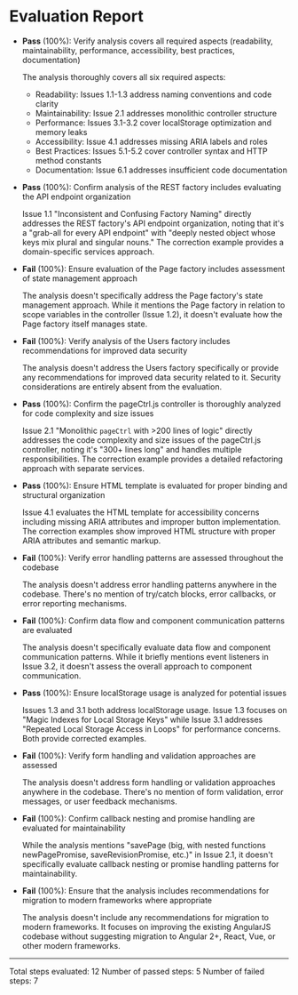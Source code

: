 # Evaluation Report

- **Pass** (100%): Verify analysis covers all required aspects (readability, maintainability, performance, accessibility, best practices, documentation)

    The analysis thoroughly covers all six required aspects:
    - Readability: Issues 1.1-1.3 address naming conventions and code clarity
    - Maintainability: Issue 2.1 addresses monolithic controller structure
    - Performance: Issues 3.1-3.2 cover localStorage optimization and memory leaks
    - Accessibility: Issue 4.1 addresses missing ARIA labels and roles
    - Best Practices: Issues 5.1-5.2 cover controller syntax and HTTP method constants
    - Documentation: Issue 6.1 addresses insufficient code documentation

- **Pass** (100%): Confirm analysis of the REST factory includes evaluating the API endpoint organization

    Issue 1.1 "Inconsistent and Confusing Factory Naming" directly addresses the REST factory's API endpoint organization, noting that it's a "grab-all for every API endpoint" with "deeply nested object whose keys mix plural and singular nouns." The correction example provides a domain-specific services approach.

- **Fail** (100%): Ensure evaluation of the Page factory includes assessment of state management approach

    The analysis doesn't specifically address the Page factory's state management approach. While it mentions the Page factory in relation to scope variables in the controller (Issue 1.2), it doesn't evaluate how the Page factory itself manages state.

- **Fail** (100%): Verify analysis of the Users factory includes recommendations for improved data security

    The analysis doesn't address the Users factory specifically or provide any recommendations for improved data security related to it. Security considerations are entirely absent from the evaluation.

- **Pass** (100%): Confirm the pageCtrl.js controller is thoroughly analyzed for code complexity and size issues

    Issue 2.1 "Monolithic `pageCtrl` with >200 lines of logic" directly addresses the code complexity and size issues of the pageCtrl.js controller, noting it's "300+ lines long" and handles multiple responsibilities. The correction example provides a detailed refactoring approach with separate services.

- **Pass** (100%): Ensure HTML template is evaluated for proper binding and structural organization

    Issue 4.1 evaluates the HTML template for accessibility concerns including missing ARIA attributes and improper button implementation. The correction examples show improved HTML structure with proper ARIA attributes and semantic markup.

- **Fail** (100%): Verify error handling patterns are assessed throughout the codebase

    The analysis doesn't address error handling patterns anywhere in the codebase. There's no mention of try/catch blocks, error callbacks, or error reporting mechanisms.

- **Fail** (100%): Confirm data flow and component communication patterns are evaluated

    The analysis doesn't specifically evaluate data flow and component communication patterns. While it briefly mentions event listeners in Issue 3.2, it doesn't assess the overall approach to component communication.

- **Pass** (100%): Ensure localStorage usage is analyzed for potential issues

    Issues 1.3 and 3.1 both address localStorage usage. Issue 1.3 focuses on "Magic Indexes for Local Storage Keys" while Issue 3.1 addresses "Repeated Local Storage Access in Loops" for performance concerns. Both provide corrected examples.

- **Fail** (100%): Verify form handling and validation approaches are assessed

    The analysis doesn't address form handling or validation approaches anywhere in the codebase. There's no mention of form validation, error messages, or user feedback mechanisms.

- **Fail** (100%): Confirm callback nesting and promise handling are evaluated for maintainability

    While the analysis mentions "savePage (big, with nested functions newPagePromise, saveRevisionPromise, etc.)" in Issue 2.1, it doesn't specifically evaluate callback nesting or promise handling patterns for maintainability.

- **Fail** (100%): Ensure that the analysis includes recommendations for migration to modern frameworks where appropriate

    The analysis doesn't include any recommendations for migration to modern frameworks. It focuses on improving the existing AngularJS codebase without suggesting migration to Angular 2+, React, Vue, or other modern frameworks.

---

Total steps evaluated: 12
Number of passed steps: 5
Number of failed steps: 7